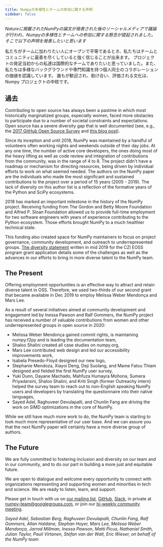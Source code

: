 ```yaml
---
title: Numpyの多様性とチームの参加に関する声明
sidebar: false
---
```



_Natureに掲載されたNumPyの論文が発表された後のソーシャルメディアで議論が行われ、Numpyの多様性とチームへの参加に関する懸念が提起されました。 そこで以下の声明を発表したいと思います_


私たちがチームに加わりたい人にオープンで平等であるとき、私たちはチームとコミュニティに最善を尽くしていると強く信じることが出来ます。 プロジェクトの発足当初からの私達は国際的なチームでありたいと思っていました。また、私たちは多様なバックグラウンドや専門知識を持つ個人同士のコラボレーションの価値を認識しています。 誰もが歓迎され、助け合い、評価される文化は、Numpy プロジェクトの中核です。

## 過去

Contributing to open source has always been a pastime in which most historically marginalized groups, especially women, faced more obstacles to participate due to a number of societal constraints and expectations. Open source has a severe diversity gap that is well documented (see, e.g., the [2017 GitHub Open Source Survey](https://opensourcesurvey.org/2017/) and [this blog post](https://medium.com/tech-diversity-files/if-you-think-women-in-tech-is-just-a-pipeline-problem-you-haven-t-been-paying-attention-cb7a2073b996)).

Since its inception and until 2018, NumPy was maintained by a handful of volunteers often working nights and weekends outside of their day jobs. At any one time, the number of active core developers, the ones doing most of the heavy lifting as well as code review and integration of contributions from the community, was in the range of 4 to 8. The project didn't have a roadmap or mechanism for directing resources, being driven by individual efforts to work on what seemed needed. The authors on the NumPy paper are the individuals who made the most significant and sustained contributions to the project over a period of 15 years (2005 - 2019). The lack of diversity on this author list is a reflection of the formative years of the Python and SciPy ecosystems.

2018 has marked an important milestone in the history of the NumPy project. Receiving funding from The Gordon and Betty Moore Foundation and Alfred P. Sloan Foundation allowed us to provide full-time employment for two software engineers with years of experience contributing to the Python ecosystem. Those efforts brought NumPy to a much healthier technical state.

This funding also created space for NumPy maintainers to focus on project governance, community development, and outreach to underrepresented groups. [The diversity statement](https://figshare.com/articles/online_resource/Diversity_and_Inclusion_Statement_NumPy_for_Chan_Zuckerberg_Initiative_EOSS_2019_round_1/12980852) written in mid 2019 for the CZI EOSS program grant application details some of the challenges as well as the advances in our efforts to bring in more diverse talent to the NumPy team.

## The Present

Offering employment opportunities is an effective way to attract and retain diverse talent in OSS. Therefore, we used two-thirds of our second grant that became available in Dec 2019 to employ Melissa Weber Mendonça and Mars Lee.

As a result of several initiatives aimed at community development and engagement led by Inessa Pawson and Ralf Gommers, the NumPy project has received a number of valuable contributions from women and other underrepresented groups in open source in 2020:

- Melissa Weber Mendonça gained commit rights, is maintaining numpy.f2py and is leading the documentation team,
- Shaloo Shalini created all case studies on numpy.org,
- Mars Lee contributed web design and led our accessibility improvements work,
- Isabela Presedo-Floyd designed our new logo,
- Stephanie Mendoza, Xiayoi Deng, Deji Suolang, and Mame Fatou Thiam designed and fielded the first NumPy user survey,
- Yuki Dunn, Dayane Machado, Mahfuza Humayra Mohona, Sumera Priyadarsini, Shaloo Shalini, and Kriti Singh (former Outreachy intern) helped the survey team to reach out to non-English speaking NumPy users and developers by translating the questionnaire into their native languages,
- Sayed Adel, Raghuveer Devulapalli, and Chunlin Fang are driving the work on SIMD optimizations in the core of NumPy.

While we still have much more work to do, the NumPy team is starting to look much more representative of our user base. And we can assure you that the next NumPy paper will certainly have a more diverse group of authors.

## The Future

We are fully committed to fostering inclusion and diversity on our team and in our community, and to do our part in building a more just and equitable future.

We are open to dialogue and welcome every opportunity to connect with organizations representing and supporting women and minorities in tech and science. We are ready to listen, learn, and support.

Please get in touch with us on [our mailing list](https://scipy.org/scipylib/mailing-lists.html#mailing-lists), [GitHub](https://github.com/numpy/numpy/issues), [Slack](https://numpy.org/contribute/), in private at numpy-team@googlegroups.com, or join our [bi-weekly community meeting](https://hackmd.io/76o-IxCjQX2mOXO_wwkcpg).


_Sayed Adel, Sebastian Berg, Raghuveer Devulapalli, Chunlin Fang, Ralf Gommers, Allan Haldane, Stephan Hoyer, Mars Lee, Melissa Weber Mendonça, Jarrod Millman, Inessa Pawson, Matti Picus, Nathaniel Smith, Julian Taylor, Pauli Virtanen, Stéfan van der Walt, Eric Wieser, on behalf of the NumPy team_

